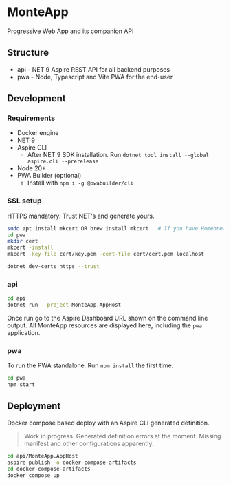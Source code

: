 # MonteApp

Progressive Web App and its companion API

## Structure

- api - NET 9 Aspire REST API for all backend purposes
- pwa - Node, Typescript and Vite PWA for the end-user

## Development

### Requirements

- Docker engine
- NET 9
- Aspire CLI
  - After NET 9 SDK installation. Run `dotnet tool install --global aspire.cli --prerelease`
- Node 20+
- PWA Builder (optional)
  - Install with `npm i -g @pwabuilder/cli`

### SSL setup

HTTPS mandatory. Trust NET's and generate yours.

```bash
sudo apt install mkcert OR brew install mkcert   # If you have Homebrew
cd pwa
mkdir cert
mkcert -install
mkcert -key-file cert/key.pem -cert-file cert/cert.pem localhost

dotnet dev-certs https --trust
```

### api

```bash
cd api
dotnet run --project MonteApp.AppHost
```

Once run go to the Aspire Dashboard URL shown on the command line output. All MonteApp resources are displayed here, including the `pwa` application.

### pwa

To run the PWA standalone. Run `npm install` the first time.

```bash
cd pwa
npm start
```

## Deployment

Docker compose based deploy with an Aspire CLI generated definition.

> Work in progress. Generated definition errors at the moment. Missing manifest and other configurations apparently.

```bash
cd api/MonteApp.AppHost
aspire publish -o docker-compose-artifacts
cd docker-compose-artifacts
docker compose up
```
